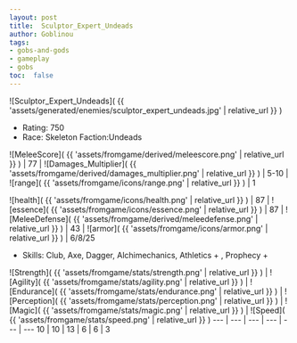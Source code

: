 ```yaml
---
layout: post
title:  Sculptor_Expert_Undeads
author: Goblinou
tags:
- gobs-and-gods
- gameplay
- gobs
toc:  false
---
```


![Sculptor_Expert_Undeads]( {{ 'assets/generated/enemies/sculptor_expert_undeads.jpg' | relative_url }} )
- Rating: 750
- Race: Skeleton  Faction:Undeads

![MeleeScore]( {{ 'assets/fromgame/derived/meleescore.png' | relative_url }} ) | 77 | ![Damages_Multiplier]( {{ 'assets/fromgame/derived/damages_multiplier.png' | relative_url }} ) | 5-10 | ![range]( {{ 'assets/fromgame/icons/range.png' | relative_url }} ) | 1


![health]( {{ 'assets/fromgame/icons/health.png' | relative_url }} ) | 87 | ![essence]( {{ 'assets/fromgame/icons/essence.png' | relative_url }} ) | 87 | ![MeleeDefense]( {{ 'assets/fromgame/derived/meleedefense.png' | relative_url }} ) | 43 | ![armor]( {{ 'assets/fromgame/icons/armor.png' | relative_url }} ) | 6/8/25

* Skills: Club, Axe, Dagger, Alchimechanics, Athletics + , Prophecy + 

![Strength]( {{ 'assets/fromgame/stats/strength.png' | relative_url }} ) | ![Agility]( {{ 'assets/fromgame/stats/agility.png' | relative_url }} ) | ![Endurance]( {{ 'assets/fromgame/stats/endurance.png' | relative_url }} ) | ![Perception]( {{ 'assets/fromgame/stats/perception.png' | relative_url }} ) | ![Magic]( {{ 'assets/fromgame/stats/magic.png' | relative_url }} ) | ![Speed]( {{ 'assets/fromgame/stats/speed.png' | relative_url }} )
--- | --- | --- | --- | --- | ---
10 | 10 | 13 | 6 | 6 | 3
